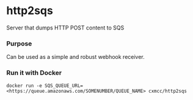 # http2sqs
Server that dumps HTTP POST content to SQS

### Purpose
Can be used as a simple and robust webhook receiver.

### Run it with Docker
```
docker run -e SQS_QUEUE_URL=<https://queue.amazonaws.com/SOMENUMBER/QUEUE_NAME> cxmcc/http2sqs
```
